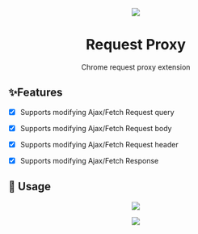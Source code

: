 <p align="center">
  <img src="https://raw.githubusercontent.com/hubingkang/request-proxy/main/resources/icon.png">
</p>
<h1 align="center">Request Proxy</h1>

<div align="center">
Chrome request proxy extension
</div>


## ✨Features

- [X] Supports modifying Ajax/Fetch Request query
- [X] Supports modifying Ajax/Fetch Request body
- [X] Supports modifying Ajax/Fetch Request header
- [X] Supports modifying Ajax/Fetch Response


## 🔨 Usage

<p align="center">
<img src="https://raw.githubusercontent.com/hubingkang/request-proxy/main/resources/how_to_use_1.png">
</p>

<p align="center">
<img src="https://raw.githubusercontent.com/hubingkang/request-proxy/main/resources/how_to_use_2.png">
</p>